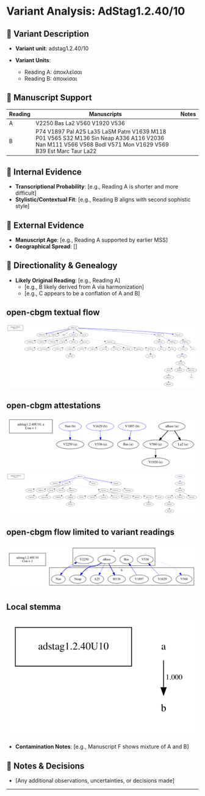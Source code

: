 # Variant Analysis: AdStag1.2.40/10

## 📌 Variant Description
- **Variant unit**: adstag1.2.40/10

- **Variant Units**: 
  - Reading A: ἀποκλεῖσαι
  - Reading B: ἀποικίσαι

## 🧬 Manuscript Support
| Reading | Manuscripts | Notes |
|--------|-------------|-------|
| A      | V2250 Bas La2 V560 V1920 V536|  |
| B      | P74 V1897 Pal A25 La35 LaSM Patm V1639 M118 P01 V565 S32 M136 Sin Neap A336 A116 V2036 Nan M111 V566 V568 Bodl V571 Mon V1629 V569 B39 Est Marc Taur La22 |  |


## 🧠 Internal Evidence
- **Transcriptional Probability**: [e.g., Reading A is shorter and more difficult]
- **Stylistic/Contextual Fit**: [e.g., Reading B aligns with second sophistic style]

## 🧭 External Evidence
- **Manuscript Age**: [e.g., Reading A supported by earlier MSS]
- **Geographical Spread**: []

## 🔄 Directionality & Genealogy
- **Likely Original Reading**: [e.g., Reading A]
  - [e.g., B likely derived from A via harmonization]
  - [e.g., C appears to be a conflation of A and B]
## open-cbgm textual flow ##
![adstag1.2.40U10](flow/adstag1.2.40U10-textual-flow.svg "adstag1.2.40U10")
## open-cbgm attestations ##
![adstag1.2.40U10Ra](attestations/adstag1.2.40U10Ra-coherence-attestations.svg "adstag1.2.40U10Ra")
![adstag1.2.40U10Rb](attestations/adstag1.2.40U10Rb-coherence-attestations.svg "adstag1.2.40U10Rb")
## open-cbgm flow limited to variant readings ##
![adstag1.2.40U10](variants/adstag1.2.40U10-coherence-variants.svg "adstag1.2.40U10")
## Local stemma ##
![adstag1.2.40U10](local/adstag1.2.40U10-local-stemma.svg "adstag1.2.40U10")

- **Contamination Notes**: [e.g., Manuscript F shows mixture of A and B]

## 📝 Notes & Decisions
- [Any additional observations, uncertainties, or decisions made]

---